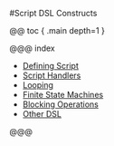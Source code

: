 #Script DSL Constructs

@@ toc { .main depth=1 }

@@@ index

* [Defining Script](constructs/define-script.md)
* [Script Handlers](constructs/handlers.md)
* [Looping](constructs/loop.md)
* [Finite State Machines](constructs/fsm.md)
* [Blocking Operations](constructs/blocking.md)
* [Other DSL](constructs/other-dsl.md)

<!-- if any thing is added in this list make sure it is added in ../scripts.md in Script Construct heading -->
@@@
